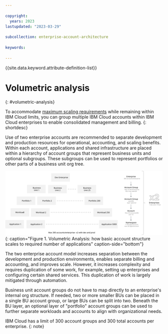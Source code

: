 ```yaml
---

copyright:
  years: 2023
lastupdated: "2023-03-29"

subcollection: enterprise-account-architecture

keywords:

---
```


{{site.data.keyword.attribute-definition-list}}

# Volumetric analysis
{: #volumetric-analysis}

To accommodate [maximum scaling requirements](/docs/enterprise-account-architecture?topic=enterprise-account-architecture-account-reqs) while remaining within IBM Cloud limits, you can group multiple IBM Cloud accounts within IBM Cloud enterprises to enable consolidated management and billing.
{: shortdesc}

Use of two enterprise accounts are recommended to separate development and production resources for operational, accounting, and scaling benefits. Within each account, applications and shared infrastructure are placed within a hierarchy of account groups that represent business units and optional subgroups. These subgroups can be used to represent portfolios or other parts of a business unit org tree.

![volumetric analysis diagram](images/volume.svg){: caption="Figure 1. Volumetric Analysis: how basic account structure scales to required number of applications" caption-side="bottom"}

The two enterprise account model increases separation between the development and production environments, enables separate billing and accounting, and improves scale. However, it increases complexity and requires duplication of some work, for example, setting up enterprises and configuring certain shared services. This duplication of work is largely mitigated through automation.

Business unit account groups do not have to map directly to an enterprise's internal org structure. If needed, two or more smaller BUs can be placed in a single BU account group, or large BUs can be split into two. Beneath the BU layer, an optional layer of "portfolio" account groups can be used to further separate workloads and accounts to align with organizational needs.

IBM Cloud has a limit of 300 account groups and 300 total accounts per enterprise.
{: note}

